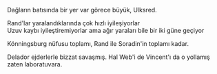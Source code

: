 ---
---  
  
Dağların batısında bir yer var görece büyük, Ulksred.  
  
Rand'lar yaralandıklarında çok hızlı iyileşiyorlar  
	Uzuv kaybı iyileştiremiyorlar ama ağır yaraları bile bir iki güne geçiyor  
	  
Könningsburg nüfusu toplamı, Rand ile Soradin'in toplamı kadar.  
  
Delador ejderlerle bizzat savaşmış. Hal Web'i de Vincent'ı da o yollamış zaten laboratuvara.  
  
  
  
